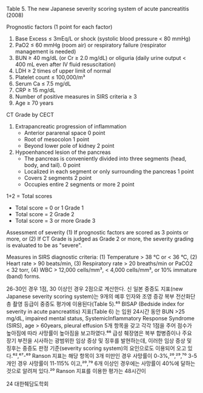 Table 5. The new Japanese severity scoring system of acute pancreatitis (2008)

Prognostic factors (1 point for each factor)
1.  Base Excess ≤ 3mEq/L or shock (systolic blood pressure < 80 mmHg)
2.  PaO2 ≤ 60 mmHg (room air) or respiratory failure (respirator management is needed)
3.  BUN ≥ 40 mg/dL (or Cr ≥ 2.0 mg/dL) or oliguria (daily urine output < 400 mL even after IV fluid resuscitation)
4.  LDH ≥ 2 times of upper limit of normal
5.  Platelet count ≤ 100,000/m³
6.  Serum Ca ≤ 7.5 mg/dL
7.  CRP ≥ 15 mg/dL
8.  Number of positive measures in SIRS criteria ≥ 3
9.  Age ≥ 70 years

CT Grade by CECT
1.  Extrapancreatic progression of inflammation
    *   Anterior pararenal space 0 point
    *   Root of mesocolon 1 point
    *   Beyond lower pole of kidney 2 point
2.  Hypoenhanced lesion of the pancreas
    *   The pancreas is conveniently divided into three segments (head, body, and tail). 0 point
    *   Localized in each segment or only surrounding the pancreas 1 point
    *   Covers 2 segments 2 point
    *   Occupies entire 2 segments or more 2 point

1+2 = Total scores
*   Total score = 0 or 1 Grade 1
*   Total score = 2 Grade 2
*   Total score = 3 or more Grade 3

Assessment of severity
(1) If prognostic factors are scored as 3 points or more, or (2) If CT Grade is judged as Grade 2 or more, the severity grading is evaluated to be as "severe".

Measures in SIRS diagnostic criteria: (1) Temperature > 38 °C or < 36 °C, (2) Heart rate > 90 beats/min, (3) Respiratory rate > 20 breaths/min or PaCO2 < 32 torr, (4) WBC > 12,000 cells/mm³, < 4,000 cells/mm³, or 10% immature (band) forms.

26-30인 경우 1점, 30 이상인 경우 2점으로 계산한다. 신 일본 중증도 지표(new Japanese severity scoring system)는 9개의 예후 인자와 조영 증강 복부 전산화단층 촬영 등급이 중증도 평가에 이용된다(Table 5).⁶⁵
BISAP (Bedside index for severity in acute pancreatitis) 지표(Table 6) 는 입원 24시간 동안 BUN >25 mg/dL, impaired mental status, SystemicInflammatory Response Syndrome (SIRS), age > 60years, pleural effusion 5개 항목을 갖고 각각 1점을 주어 점수가 높아짐에 따라 사망률이 높아짐을 보고하였다.⁶⁶
급성 췌장염은 복부 합병증이나 주요 장기 부전을 시사하는 광범위한 임상 증상 및 징후를 발현하는데, 이러한 임상 증상 및 징후는 중증도 판정 기준(severity scoring system)의 요인으로도 이용되어 오고 있다.⁶²,⁶⁷-⁶⁹
Ranson 지표는 해당 항목이 3개 미만인 경우 사망률이 0-3%,²⁰,²⁹,⁷⁰ 3-5개인 경우 사망률이 11-115% 이고,²⁰,⁷⁰ 6개 이상인 경우에는 사망률이 40%에 달하는 것으로 알려져 있다.²⁰ Ranson 지표를 이용한 평가는 48시간이

24 대한췌담도학회